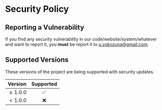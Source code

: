 # Security Policy

## Reporting a Vulnerability

If you find any security vulnerability in our code/website/system/whatever and
want to report it, you **must** be report it to [u.yokozuna@gmail.com].

## Supported Versions

These versions of the project are being supported with security updates.

| Version      | Supported |
|:------------:|:---------:|
| $\geq 1.0.0$ | ✅        |
| $< 1.0.0$    | ❌        |

[u.yokozuna@gmail.com]: mailto:u.yokozuna@gmail.com
